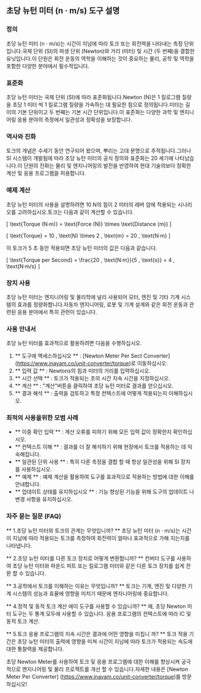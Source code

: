 ## 초당 뉴턴 미터 (n · m/s) 도구 설명

### 정의
초당 뉴턴 미터 (n · m/s)는 시간이 지남에 따라 토크 또는 회전력을 나타내는 측정 단위입니다.국제 단위 (SI)의 파생 단위 (Newton)와 거리 (미터) 및 시간 (두 번째)을 결합한 유닛입니다.이 단원은 회전 운동의 역학을 이해하는 것이 중요하는 물리, 공학 및 역학을 포함한 다양한 분야에서 필수적입니다.

### 표준화
초당 뉴턴 미터는 국제 단위 (SI)에 따라 표준화됩니다.Newton (N)은 1 킬로그램 질량을 초당 1 미터 씩 1 킬로그램 질량을 가속하는 데 필요한 힘으로 정의됩니다.미터는 길이의 기본 단위이고 두 번째는 기본 시간 단위입니다.이 표준화는 다양한 과학 및 엔지니어링 응용 분야의 측정에서 일관성과 정확성을 보장합니다.

### 역사와 진화
토크의 개념은 수세기 동안 연구되어 왔으며, 뿌리는 고대 문명으로 추적됩니다.그러나 SI 시스템이 개발됨에 따라 초당 뉴턴 미터의 공식 정의와 표준화는 20 세기에 나타났습니다.이 단원의 진화는 물리 및 엔지니어링의 발전을 반영하여 현대 기술의보다 정확한 계산 및 응용 프로그램을 허용합니다.

### 예제 계산
초당 뉴턴 미터의 사용을 설명하려면 10 N의 힘이 2 미터의 레버 암에 적용되는 시나리오를 고려하십시오.토크는 다음과 같이 계산할 수 있습니다.

\[ \text{Torque (N·m)} = \text{Force (N)} \times \text{Distance (m)} \]

\[ \text{Torque} = 10 \, \text{N} \times 2 \, \text{m} = 20 \, \text{N·m} \]

이 토크가 5 초 동안 적용되면 초당 뉴턴 미터의 값은 다음과 같습니다.

\[ \text{Torque per Second} = \frac{20 \, \text{N·m}}{5 \, \text{s}} = 4 \, \text{N·m/s} \]

### 장치 사용
초당 뉴턴 미터는 엔지니어링 및 물리학에 널리 사용되어 모터, 엔진 및 기타 기계 시스템의 효과를 정량화합니다.자동차 엔지니어링, 로봇 및 기계 설계와 같은 회전 운동과 관련된 응용 분야에서 특히 관련이 있습니다.

### 사용 안내서
초당 뉴턴 미터를 효과적으로 활용하려면 다음을 수행하십시오.
1. ** 도구에 액세스하십시오 ** : [Newton Meter Per Sect Converter] (https://www.inayam.co/unit-converter/torque)로 이동하십시오.
2. ** 입력 값 ** : Newtons의 힘과 미터의 거리를 입력하십시오.
3. ** 시간 선택 ** : 토크가 적용되는 초의 시간 지속 시간을 지정하십시오.
4. ** 계산 ** : "계산"버튼을 클릭하여 초당 뉴턴 미터로 결과를 얻으십시오.
5. ** 결과 해석 ** : 출력을 검토하고 특정 컨텍스트에 어떻게 적용되는지 이해하십시오.

### 최적의 사용을위한 모범 사례
- ** 이중 확인 입력 ** : 계산 오류를 피하기 위해 모든 입력 값이 정확한지 확인하십시오.
- ** 컨텍스트 이해 ** : 결과를 더 잘 해석하기 위해 현장에서 토크를 적용하는 데 익숙해집니다.
- ** 일관된 단위 사용 ** : 특히 다른 측정을 결합 할 때 항상 일관성을 위해 SI 장치를 사용하십시오.
- ** 예제 ** : 예제 계산을 활용하여 도구를 효과적으로 적용하는 방법에 대한 이해를 안내합니다.
- ** 업데이트 상태를 유지하십시오 ** : 기능 향상된 기능을 위해 도구의 업데이트 나 변경 사항을 유지하십시오.

### 자주 묻는 질문 (FAQ)

** 1.초당 뉴턴 미터와 토크의 관계는 무엇입니까? **
초당 뉴턴 미터 (n · m/s)는 시간이 지남에 따라 적용되는 토크를 측정하여 회전력이 얼마나 효과적으로 가해 지는지를 나타냅니다.

** 2.초당 뉴턴 미터를 다른 토크 장치로 어떻게 변환합니까? **
컨버터 도구를 사용하여 초당 뉴턴 미터와 파운드 피트 또는 킬로그램 미터와 같은 다른 토크 장치를 쉽게 전환 할 수 있습니다.

** 3.공학에서 토크를 이해하는 이유는 무엇입니까? **
토크는 기계, 엔진 및 다양한 기계 시스템의 성능과 효율에 영향을 미치기 때문에 엔지니어링에 중요합니다.

** 4.정적 및 동적 토크 계산 에이 도구를 사용할 수 있습니까? **
예, 초당 Newton 미터 도구는 두 통계 모두에 사용할 수 있습니다. 응용 프로그램의 컨텍스트에 따라 IC 및 동적 토크 계산.

** 5.토크 응용 프로그램의 지속 시간은 결과에 어떤 영향을 미칩니 까? **
토크 적용 기간은 초당 뉴턴 미터의 출력에 영향을 미쳐 시간이 지남에 따라 토크가 적용되는 속도에 대한 통찰력을 제공합니다.

초당 Newton Meter를 사용하여 토크 및 응용 프로그램에 대한 이해를 향상시켜 궁극적으로 엔지니어링 및 물리 프로젝트를 개선 할 수 있습니다.자세한 내용은 [Newton Meter Per Converter] (https://www.inayam.co/unit-converter/torque)를 방문하십시오!